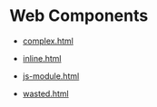 # Web Components

+ [complex.html](./complex.html)

+ [inline.html](./inline.html)

+ [js-module.html](./js-module.html)

+ [wasted.html](./wasted.html)

